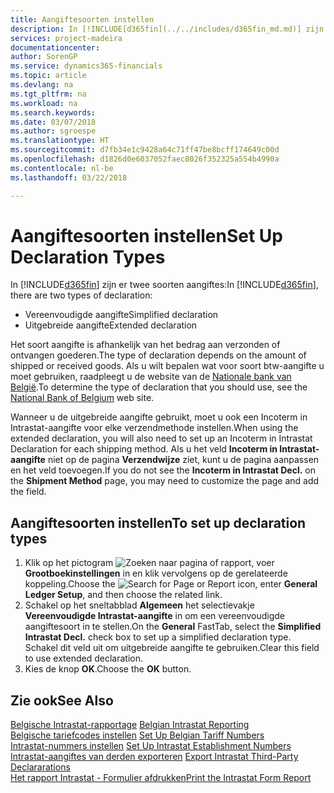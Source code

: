```yaml
---
title: Aangiftesoorten instellen
description: In [!INCLUDE[d365fin](../../includes/d365fin_md.md)] zijn er twee soorten aangiftes.
services: project-madeira
documentationcenter: 
author: SorenGP
ms.service: dynamics365-financials
ms.topic: article
ms.devlang: na
ms.tgt_pltfrm: na
ms.workload: na
ms.search.keywords: 
ms.date: 03/07/2018
ms.author: sgroespe
ms.translationtype: HT
ms.sourcegitcommit: d7fb34e1c9428a64c71ff47be8bcff174649c00d
ms.openlocfilehash: d1826d0e6037052faec8026f352325a554b4990a
ms.contentlocale: nl-be
ms.lasthandoff: 03/22/2018

---
```

# <a name="set-up-declaration-types"></a><span data-ttu-id="ca623-103">Aangiftesoorten instellen</span><span class="sxs-lookup"><span data-stu-id="ca623-103">Set Up Declaration Types</span></span>
<span data-ttu-id="ca623-104">In [!INCLUDE[d365fin](../../includes/d365fin_md.md)] zijn er twee soorten aangiftes:</span><span class="sxs-lookup"><span data-stu-id="ca623-104">In [!INCLUDE[d365fin](../../includes/d365fin_md.md)], there are two types of declaration:</span></span>  

- <span data-ttu-id="ca623-105">Vereenvoudigde aangifte</span><span class="sxs-lookup"><span data-stu-id="ca623-105">Simplified declaration</span></span>  
- <span data-ttu-id="ca623-106">Uitgebreide aangifte</span><span class="sxs-lookup"><span data-stu-id="ca623-106">Extended declaration</span></span>  

<span data-ttu-id="ca623-107">Het soort aangifte is afhankelijk van het bedrag aan verzonden of ontvangen goederen.</span><span class="sxs-lookup"><span data-stu-id="ca623-107">The type of declaration depends on the amount of shipped or received goods.</span></span> <span data-ttu-id="ca623-108">Als u wilt bepalen wat voor soort btw-aangifte u moet gebruiken, raadpleegt u de website van de [Nationale bank van België](http://go.microsoft.com/fwlink/?LinkId=163064).</span><span class="sxs-lookup"><span data-stu-id="ca623-108">To determine the type of declaration that you should use, see the [National Bank of Belgium](http://go.microsoft.com/fwlink/?LinkId=163064) web site.</span></span>  

<span data-ttu-id="ca623-109">Wanneer u de uitgebreide aangifte gebruikt, moet u ook een Incoterm in Intrastat-aangifte voor elke verzendmethode instellen.</span><span class="sxs-lookup"><span data-stu-id="ca623-109">When using the extended declaration, you will also need to set up an Incoterm in Intrastat Declaration for each shipping method.</span></span> <span data-ttu-id="ca623-110">Als u het veld **Incoterm in Intrastat-aangifte** niet op de pagina **Verzendwijze** ziet, kunt u de pagina aanpassen en het veld toevoegen.</span><span class="sxs-lookup"><span data-stu-id="ca623-110">If you do not see the **Incoterm in Intrastat Decl.** on the **Shipment Method** page, you may need to customize the page and add the field.</span></span> 

## <a name="to-set-up-declaration-types"></a><span data-ttu-id="ca623-111">Aangiftesoorten instellen</span><span class="sxs-lookup"><span data-stu-id="ca623-111">To set up declaration types</span></span>  

1.  <span data-ttu-id="ca623-112">Klik op het pictogram ![Zoeken naar pagina of rapport](../../media/ui-search/search_small.png "pictogram Zoeken naar pagina of rapport"), voer **Grootboekinstellingen** in en klik vervolgens op de gerelateerde koppeling.</span><span class="sxs-lookup"><span data-stu-id="ca623-112">Choose the ![Search for Page or Report](../../media/ui-search/search_small.png "Search for Page or Report icon") icon, enter **General Ledger Setup**, and then choose the related link.</span></span>  
2.  <span data-ttu-id="ca623-113">Schakel op het sneltabblad **Algemeen** het selectievakje **Vereenvoudigde Intrastat-aangifte** in om een vereenvoudigde aangiftesoort in te stellen.</span><span class="sxs-lookup"><span data-stu-id="ca623-113">On the **General** FastTab, select the **Simplified Intrastat Decl.** check box to set up a simplified declaration type.</span></span> <span data-ttu-id="ca623-114">Schakel dit veld uit om uitgebreide aangifte te gebruiken.</span><span class="sxs-lookup"><span data-stu-id="ca623-114">Clear this field to use extended declaration.</span></span>  
3.  <span data-ttu-id="ca623-115">Kies de knop **OK**.</span><span class="sxs-lookup"><span data-stu-id="ca623-115">Choose the **OK** button.</span></span>  

## <a name="see-also"></a><span data-ttu-id="ca623-116">Zie ook</span><span class="sxs-lookup"><span data-stu-id="ca623-116">See Also</span></span>  
 <span data-ttu-id="ca623-117">[Belgische Intrastat-rapportage](belgian-intrastat-reporting.md) </span><span class="sxs-lookup"><span data-stu-id="ca623-117">[Belgian Intrastat Reporting](belgian-intrastat-reporting.md) </span></span>  
 <span data-ttu-id="ca623-118">[Belgische tariefcodes instellen](how-to-set-up-belgian-tariff-numbers.md) </span><span class="sxs-lookup"><span data-stu-id="ca623-118">[Set Up Belgian Tariff Numbers](how-to-set-up-belgian-tariff-numbers.md) </span></span>  
 <span data-ttu-id="ca623-119">[Intrastat-nummers instellen](how-to-set-up-intrastat-establishment-numbers.md) </span><span class="sxs-lookup"><span data-stu-id="ca623-119">[Set Up Intrastat Establishment Numbers](how-to-set-up-intrastat-establishment-numbers.md) </span></span>  
 <span data-ttu-id="ca623-120">[Intrastat-aangiftes van derden exporteren](how-to-export-intrastat-third-party-declararations.md) </span><span class="sxs-lookup"><span data-stu-id="ca623-120">[Export Intrastat Third-Party Declararations](how-to-export-intrastat-third-party-declararations.md) </span></span>  
 [<span data-ttu-id="ca623-121">Het rapport Intrastat - Formulier afdrukken</span><span class="sxs-lookup"><span data-stu-id="ca623-121">Print the Intrastat Form Report</span></span>](how-to-print-the-intrastat-form-report.md)

